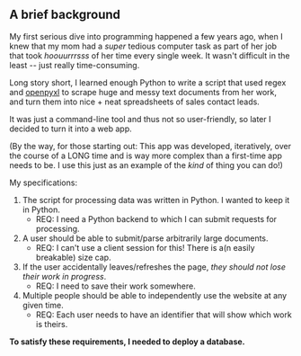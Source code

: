 <!-- copied from "your_first_crud_app" bc it was getting too in-depth -->

## A brief background

My first serious dive into programming happened a few years ago, when I knew that my mom had a *super* tedious computer task as part of her job that took *hoouurrrsss* of her time every single week. It wasn't difficult in the least -- just really time-consuming.

Long story short, I learned enough Python to write a script that used regex and [openpyxl](https://openpyxl.readthedocs.io/en/stable/) to scrape huge and messy text documents from her work, and turn them into nice + neat spreadsheets of sales contact leads.

It was just a command-line tool and thus not so user-friendly, so later I decided to turn it into a web app.

(By the way, for those starting out: This app was developed, iteratively, over the course of a LONG time and is way more complex than a first-time app needs to be. I use this just as an example of the *kind* of thing you can do!)

My specifications:
1. The script for processing data was written in Python. I wanted to keep it in Python.
    - REQ: I need a Python backend to which I can submit requests for processing.
1. A user should be able to submit/parse arbitrarily large documents.
    - REQ: I can't use a client session for this! There is a(n easily breakable) size cap.
1. If the user accidentally leaves/refreshes the page, *they should not lose their work in progress*.
    - REQ: I need to save their work somewhere.
1. Multiple people should be able to independently use the website at any given time.
    - REQ: Each user needs to have an identifier that will show which work is theirs.

**To satisfy these requirements, I needed to deploy a database.**